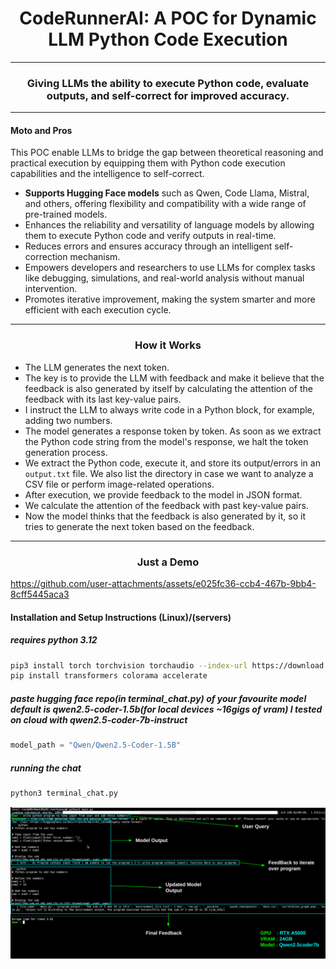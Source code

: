 
<h1 align="center">CodeRunnerAI: A POC for Dynamic LLM Python Code Execution</h1>
<hr></hr>
<h3 align="center">Giving LLMs the ability to execute Python code, evaluate outputs, and self-correct for improved accuracy.</h3>
<hr></hr>

#### Moto and Pros 
This POC enable LLMs to bridge the gap between theoretical reasoning and practical execution by equipping them with Python code execution capabilities and the intelligence to self-correct.

- **Supports Hugging Face models** such as Qwen, Code Llama, Mistral, and others, offering flexibility and compatibility with a wide range of pre-trained models.  
- Enhances the reliability and versatility of language models by allowing them to execute Python code and verify outputs in real-time.  
- Reduces errors and ensures accuracy through an intelligent self-correction mechanism.  
- Empowers developers and researchers to use LLMs for complex tasks like debugging, simulations, and real-world analysis without manual intervention.  
- Promotes iterative improvement, making the system smarter and more efficient with each execution cycle.  

<hr></hr>
<h3 align="center"><strong>How it Works</strong></h3>

- The LLM generates the next token.
- The key is to provide the LLM with feedback and make it believe that the feedback is also generated by itself by calculating the attention of the feedback with its last key-value pairs.
- I instruct the LLM to always write code in a Python block, for example, adding two numbers.
- The model generates a response token by token. As soon as we extract the Python code string from the model's response, we halt the token generation process.
- We extract the Python code, execute it, and store its output/errors in an `output.txt` file. We also list the directory in case we want to analyze a CSV file or perform image-related operations.
- After execution, we provide feedback to the model in JSON format.
- We calculate the attention of the feedback with past key-value pairs.
- Now the model thinks that the feedback is also generated by it, so it tries to generate the next token based on the feedback.

<hr></hr>

<h3 align="center"><strong>Just a Demo</strong></h3>



https://github.com/user-attachments/assets/e025fc36-ccb4-467b-9bb4-8cff5445aca3



#### Installation and Setup Instructions (Linux)/(servers)


##### requires python 3.12
```bash
pip3 install torch torchvision torchaudio --index-url https://download.pytorch.org/whl/cu118
pip install transformers colorama accelerate
```

##### paste hugging face repo(in terminal_chat.py) of your favourite model default is qwen2.5-coder-1.5b(for local devices ~16gigs of vram) I tested on cloud with qwen2.5-coder-7b-instruct

```python
model_path = "Qwen/Qwen2.5-Coder-1.5B"
```

##### running the chat
```bash
python3 terminal_chat.py
```

![Demo Image](assets/DemoImage1.png)




